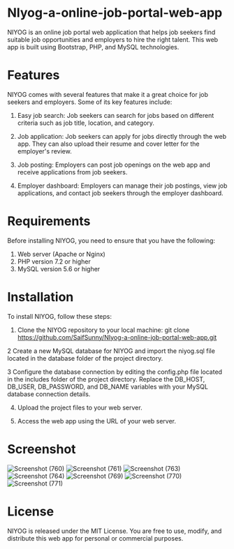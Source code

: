 # NIyog-a-online-job-portal-web-app

NIYOG is an online job portal web application that helps job seekers find suitable job opportunities and employers to hire the right talent. This web app is built using Bootstrap, PHP, and MySQL technologies.

# Features
NIYOG comes with several features that make it a great choice for job seekers and employers. Some of its key features include:

1. Easy job search: Job seekers can search for jobs based on different criteria such as job title, location, and category.

2. Job application: Job seekers can apply for jobs directly through the web app. They can also upload their resume and cover letter for the employer's review.

3. Job posting: Employers can post job openings on the web app and receive applications from job seekers.

4. Employer dashboard: Employers can manage their job postings, view job applications, and contact job seekers through the employer dashboard.

# Requirements
Before installing NIYOG, you need to ensure that you have the following:

1. Web server (Apache or Nginx)
2. PHP version 7.2 or higher
3. MySQL version 5.6 or higher

# Installation
To install NIYOG, follow these steps:

1. Clone the NIYOG repository to your local machine: git clone https://github.com/SaifSunny/NIyog-a-online-job-portal-web-app.git
   
2 Create a new MySQL database for NIYOG and import the niyog.sql file located in the database folder of the project directory.

3 Configure the database connection by editing the config.php file located in the includes folder of the project directory. 
Replace the 
    DB_HOST, DB_USER, DB_PASSWORD, and DB_NAME 
variables with your MySQL database connection details.

4. Upload the project files to your web server.

5. Access the web app using the URL of your web server.

# Screenshot
![Screenshot (760)](https://github.com/SaifSunny/NIyog-a-online-job-portal-web-app/assets/72490093/b4bbb248-b258-47c2-a3ad-081fb0a16520)
![Screenshot (761)](https://github.com/SaifSunny/NIyog-a-online-job-portal-web-app/assets/72490093/f1b199b8-a37c-46be-bfa9-c1c84321dc68)
![Screenshot (763)](https://github.com/SaifSunny/NIyog-a-online-job-portal-web-app/assets/72490093/cc310fe2-d612-4008-b259-bfcca1411922)
![Screenshot (764)](https://github.com/SaifSunny/NIyog-a-online-job-portal-web-app/assets/72490093/db6b157c-611d-42d5-8e8c-c4f2dd46bb9d)
![Screenshot (769)](https://github.com/SaifSunny/NIyog-a-online-job-portal-web-app/assets/72490093/29a7c19f-2487-473b-b04b-3b8c3e998360)
![Screenshot (770)](https://github.com/SaifSunny/NIyog-a-online-job-portal-web-app/assets/72490093/8313a51e-e068-4c8a-980b-ea27e128b7b5)
![Screenshot (771)](https://github.com/SaifSunny/NIyog-a-online-job-portal-web-app/assets/72490093/d754da1e-91d2-41bc-a428-be26fc04a0e1)

# License
NIYOG is released under the MIT License. You are free to use, modify, and distribute this web app for personal or commercial purposes.
